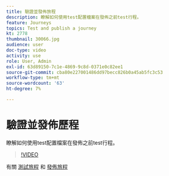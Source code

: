 ```yaml
---
title: 驗證並發佈旅程
description: 瞭解如何使用test配置檔案在發佈之前test行程。
feature: Journeys
topics: Test and publish a journey
kt: 2778
thumbnail: 30066.jpg
audience: user
doc-type: video
activity: use
role: User, Admin
exl-id: 63d89150-7c1e-4869-9c8d-0371e0c82ee1
source-git-commit: cba80e227001486dd97becc826b0a45ab5fc3c53
workflow-type: tm+mt
source-wordcount: '63'
ht-degree: 7%

---
```


# 驗證並發佈歷程

瞭解如何使用test配置檔案在發佈之前test行程。

>[!VIDEO](https://video.tv.adobe.com/v/30066?quality=12&learn=on)

有關 [測試旅程](https://experienceleague.adobe.com/docs/journeys/using/building-journeys/testing-the-journey.html)
和 [發佈旅程](https://experienceleague.adobe.com/docs/journeys/using/building-journeys/publishing-the-journey.html)
